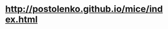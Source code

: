 # http://postolenko.github.io/mice/index.html
<!-- # http://postolenko.github.io/mice/about.html -->